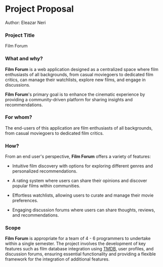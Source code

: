 # Project Proposal

Author: Eleazar Neri

### Project Title

Film Forum

### What and why?

**Film Forum** is a web application designed as a centralized space where film enthusiasts of all backgrounds, from casual moviegoers to dedicated film critics, can manage their watchlists, explore new films, and engage in discussions. 

**Film Forum**'s primary goal is to enhance the cinematic experience by providing a community-driven platform for sharing insights and recommendations.  

### For whom?

The end-users of this application are film enthusiasts of all backgrounds, from casual moviegoers to dedicated film critics.

### How?

From an end user's perspective, **Film Forum** offers a variety of features:

- Intuitive film discovery with options for exploring different genres and personalized recommendations.

- A rating system where users can share their opinions and discover popular films within communities.

- Effortless watchlists, allowing users to curate and manage their movie preferences.

- Engaging discussion forums where users can share thoughts, reviews, and recommendations.

### Scope

**Film Forum** is appropriate for a team of 4 - 6 programmers to undertake within a single semester. The project involves the development of key features such as film database integration using [TMDB](https://www.themoviedb.org/?language=en-US), user profiles, and discussion forums, ensuring essential functionality and providing a flexible framework for the integration of additional features.
